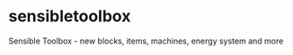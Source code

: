 sensibletoolbox
===============

Sensible Toolbox - new blocks, items, machines, energy system and more
